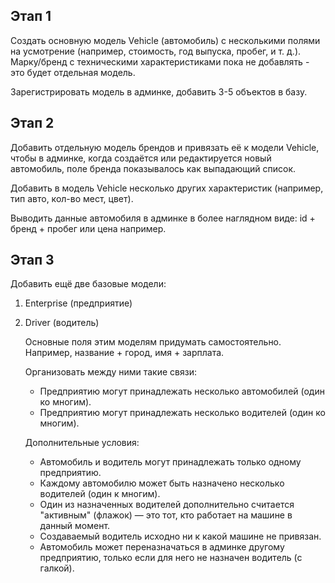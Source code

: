 ## Этап 1

Создать основную модель Vehicle (автомобиль) с несколькими полями на усмотрение (например, стоимость, год выпуска, пробег, и т. д.). Марку/бренд с техническими характеристиками пока не добавлять - это будет отдельная модель.

Зарегистрировать модель в админке, добавить 3-5 объектов в базу.


## Этап 2

Добавить отдельную модель брендов и привязать её к модели Vehicle, чтобы в админке, когда создаётся или редактируется новый автомобиль, поле бренда показывалось как выпадающий список. 

Добавить в модель Vehicle несколько других характеристик (например, тип авто, кол-во мест, цвет).

Выводить данные автомобиля в админке в более наглядном виде: id + бренд + пробег или цена например.


## Этап 3

Добавить ещё две базовые модели:
1. Enterprise (предприятие)
2. Driver (водитель)

    Основные поля этим моделям придумать самостоятельно. Например, название + город, имя + зарплата.

    Организовать между ними такие связи:
    - Предприятию могут принадлежать несколько автомобилей (один ко многим).
    - Предприятию могут принадлежать несколько водителей (один ко многим).

    Дополнительные условия:
    - Автомобиль и водитель могут принадлежать только одному предприятию.
    - Каждому автомобилю может быть назначено несколько водителей (один к многим).
    - Один из назначенных водителей дополнительно считается "активным" (флажок) — это тот, кто работает на машине в данный момент.
    - Создаваемый водитель исходно ни к какой машине не привязан.
    - Автомобиль может переназначаться в админке другому предприятию, только если для него не назначен водитель (с галкой).
